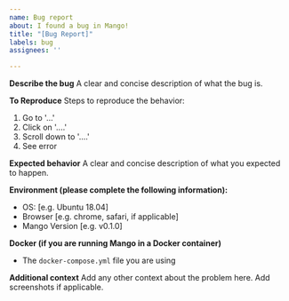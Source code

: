 ```yaml
---
name: Bug report
about: I found a bug in Mango!
title: "[Bug Report]"
labels: bug
assignees: ''

---
```


**Describe the bug**
A clear and concise description of what the bug is.

**To Reproduce**
Steps to reproduce the behavior:
1. Go to '...'
2. Click on '....'
3. Scroll down to '....'
4. See error

**Expected behavior**
A clear and concise description of what you expected to happen.

**Environment (please complete the following information):**
 - OS: [e.g. Ubuntu 18.04]
 - Browser [e.g. chrome, safari, if applicable]
 - Mango Version [e.g. v0.1.0]

**Docker (if you are running Mango in a Docker container)**
- The `docker-compose.yml` file you are using

**Additional context**
Add any other context about the problem here. Add screenshots if applicable.
